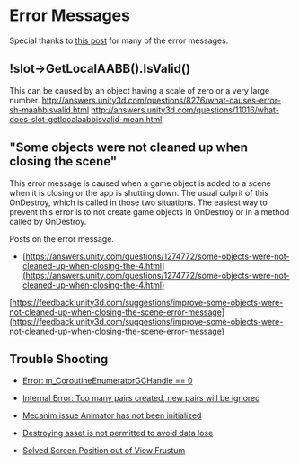 

# Error Messages
Special thanks to [this post](https://answers.unity.com/questions/155200/stuff-is-going-wacky-checklist-compiler-errors-syn.html) for many of the error messages.  

## !slot->GetLocalAABB().IsValid()
This can be caused by an object having a scale of zero or a very large number.
http://answers.unity3d.com/questions/8276/what-causes-error-sh-maabbisvalid.html
http://answers.unity3d.com/questions/11016/what-does-slot-getlocalaabbisvalid-mean.html

## "Some objects were not cleaned up when closing the scene"

This error message is caused when a game object is added to a scene when it is closing or the app is shutting down.  The usual culprit of this OnDestroy, which is called in those two situations.  The easiest way to prevent this error is to not create game objects in OnDestroy or in a method called by OnDestroy.

Posts on the error message.

* [https://answers.unity.com/questions/1274772/some-objects-were-not-cleaned-up-when-closing-the-4.html](https://answers.unity.com/questions/1274772/some-objects-were-not-cleaned-up-when-closing-the-4.html)

[https://feedback.unity3d.com/suggestions/improve-some-objects-were-not-cleaned-up-when-closing-the-scene-error-message](https://feedback.unity3d.com/suggestions/improve-some-objects-were-not-cleaned-up-when-closing-the-scene-error-message)


## Trouble Shooting

* [Error: m_CoroutineEnumeratorGCHandle == 0](https://answers.unity.com/questions/158917/error-quotmcoroutineenumeratorgchandle-0quot.html)
* [Internal Error: Too many pairs created, new pairs will be ignored](https://answers.unity.com/questions/359835/internal-error-too-many-pairs-created-new-pairs-wi.html)
* [Mecanim issue Animator has not been initialized](https://forum.unity.com/threads/mecanim-issue-animator-has-not-been-initialized.158874/)

* [Destroying asset is not permitted to avoid data lose](https://answers.unity.com/questions/164283/destroying-assets-is-not-permitted-to-avoid-data-l.html)
* [Solved Screen Position out of View Frustum](https://forum.unity.com/threads/solved-screen-position-out-of-view-frustum.60851/)
